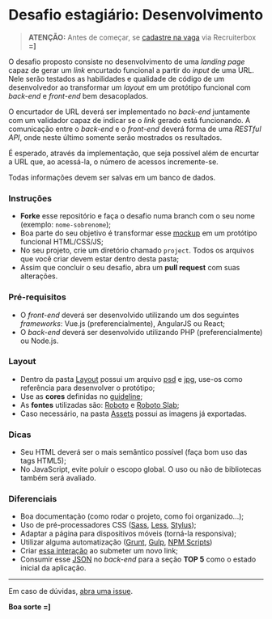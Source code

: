 # Desafio estagiário: Desenvolvimento

> **ATENÇÃO:** Antes de começar, se [cadastre na vaga](https://linxneemuchaordic.recruiterbox.com/jobs/fk0ffvx/) via Recruiterbox **=]**

O desafio proposto consiste no desenvolvimento de uma _landing page_ capaz de gerar um _link_ encurtado funcional a partir do _input_ de uma URL. Nele serão testados as habilidades e qualidade de código de um desenvolvedor ao transformar um _layout_ em um protótipo funcional com _back-end_ e _front-end_ bem desacoplados.

O encurtador de URL deverá ser implementado no _back-end_ juntamente com um validador capaz de indicar se o _link_ gerado está funcionando. A comunicação entre o _back-end_ e o _front-end_ deverá forma de uma _RESTful API_, onde neste último somente serão mostrados os resultados.

É esperado, através da implementação, que seja possível além de encurtar a URL que, ao acessá-la, o número de acessos incremente-se. 

Todas informações devem ser salvas em um banco de dados.

### Instruções

- **Forke** esse repositório e faça o desafio numa branch com o seu nome (exemplo: `nome-sobrenome`);
- Boa parte do seu objetivo é transformar esse [mockup](./Layout/Preview.jpg) em um protótipo funcional HTML/CSS/JS;
- No seu projeto, crie um diretório chamado `project`. Todos os arquivos que você criar devem estar dentro desta pasta;
- Assim que concluir o seu desafio, abra um **pull request** com suas alterações.

### Pré-requisitos

- O _front-end_ deverá ser desenvolvido utilizando um dos seguintes _frameworks_: Vue.js (preferencialmente), AngularJS ou React;
- O _back-end_ deverá ser desenvolvido utilizando PHP (preferencialmente) ou Node.js.

### Layout

- Dentro da pasta [Layout](./Layout) possui um arquivo [psd](./Layout/Layout.psd) e [jpg](./Layout/Preview.jpg), use-os como referência para desenvolver o protótipo;
- Use as **cores** definidas no [guideline](./Layout/Guideline-color.jpg);
- As **fontes** utilizadas são: [Roboto](https://www.google.com/fonts/specimen/Roboto) e [Roboto Slab](https://www.google.com/fonts/specimen/Roboto+Slab);
- Caso necessário, na pasta [Assets](./Assets) possui as imagens já exportadas.

### Dicas

- Seu HTML deverá ser o mais semântico possível (faça bom uso das tags HTML5);
- No JavaScript, evite poluir o escopo global. O uso ou não de bibliotecas também será avaliado.


### Diferenciais

- Boa documentação (como rodar o projeto, como foi organizado...);
- Uso de pré-processadores CSS ([Sass](http://sass-lang.com), [Less](http://lesscss.org), [Stylus](http://stylus-lang.com));
- Adaptar a página para dispositivos móveis (torná-la responsiva);
- Utilizar alguma automatização ([Grunt](http://gruntjs.com), [Gulp](http://gulpjs.com), [NPM Scripts](https://docs.npmjs.com/misc/scripts))
- Criar [essa interação](./Layout/Shortener-interaction.gif) ao submeter um novo link;
- Consumir esse [JSON](./Assets/urls.json) no _back-end_ para a seção **TOP 5** como o estado inicial da aplicação.

---

Em caso de dúvidas, [abra uma issue](https://github.com/chaordic/developer-intern-challenge/issues).

**Boa sorte =]**
